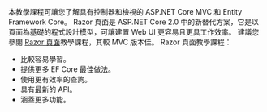 本教學課程可讓您了解具有控制器和檢視的 ASP.NET Core MVC 和 Entity Framework Core。 Razor 頁面是 ASP.NET Core 2.0 中的新替代方案，它是以頁面為基礎的程式設計模型，可讓建置 Web UI 更容易且更具工作效率。 建議您參閱 [Razor 頁面](xref:data/ef-rp/intro)教學課程，其較 MVC 版本佳。 Razor 頁面教學課程：

* 比較容易學習。
* 提供更多 EF Core 最佳做法。
* 使用更有效率的查詢。
* 具有最新的 API。
* 涵蓋更多功能。
